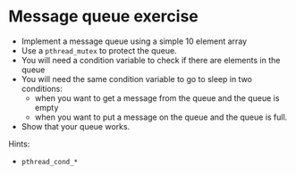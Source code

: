 # Message queue exercise

* Implement a message queue using a simple 10 element array
* Use a `pthread_mutex` to protect the queue.
* You will need a condition variable to check if there are elements in the queue
* You will need the same condition variable to go to sleep in two conditions:
    * when you want to get a message from the queue and the queue is empty
    * when you want to put a message on the queue and the queue is full.
* Show that your queue works.

Hints:
* `pthread_cond_*`
